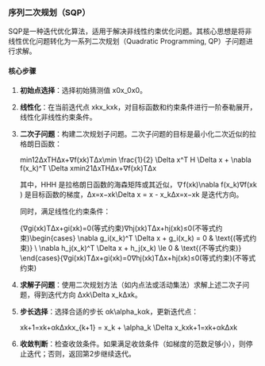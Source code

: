 ### 序列二次规划（SQP）

SQP是一种迭代优化算法，适用于解决非线性约束优化问题。其核心思想是将非线性优化问题转化为一系列二次规划（Quadratic Programming, QP）子问题进行求解。

#### 核心步骤

1. **初始点选择**：选择初始猜测值 x0x_0x0​。
    
2. **线性化**：在当前迭代点 xkx_kxk​，对目标函数和约束条件进行一阶泰勒展开，线性化非线性约束条件。
    
3. **二次子问题**：构建二次规划子问题。二次子问题的目标是最小化二次近似的拉格朗日函数：
    
    min⁡12ΔxTHΔx+∇f(xk)TΔx\min \frac{1}{2} \Delta x^T H \Delta x + \nabla f(x_k)^T \Delta xmin21​ΔxTHΔx+∇f(xk​)TΔx
    
    其中，HHH 是拉格朗日函数的海森矩阵或其近似，∇f(xk)\nabla f(x_k)∇f(xk​) 是目标函数的梯度，Δx=x−xk\Delta x = x - x_kΔx=x−xk​ 是迭代方向。
    
    同时，满足线性化约束条件：
    
    {∇gi(xk)TΔx+gi(xk)=0(等式约束)∇hj(xk)TΔx+hj(xk)≤0(不等式约束)\begin{cases} \nabla g_i(x_k)^T \Delta x + g_i(x_k) = 0 & \text{(等式约束)} \\ \nabla h_j(x_k)^T \Delta x + h_j(x_k) \le 0 & \text{(不等式约束)} \end{cases}{∇gi​(xk​)TΔx+gi​(xk​)=0∇hj​(xk​)TΔx+hj​(xk​)≤0​(等式约束)(不等式约束)​
4. **求解子问题**：使用二次规划方法（如内点法或活动集法）求解上述二次子问题，得到迭代方向 Δxk\Delta x_kΔxk​。
    
5. **步长选择**：选择合适的步长 αk\alpha_kαk​，更新迭代点：
    
    xk+1=xk+αkΔxkx_{k+1} = x_k + \alpha_k \Delta x_kxk+1​=xk​+αk​Δxk​
6. **收敛判断**：检查收敛条件。如果满足收敛条件（如梯度的范数足够小），则停止迭代；否则，返回第2步继续迭代。